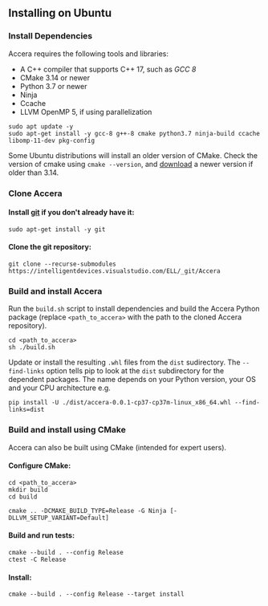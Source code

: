 [//]: # (Project: Accera)

## Installing on Ubuntu

### Install Dependencies

Accera requires the following tools and libraries:
* A C++ compiler that supports C++ 17, such as *GCC 8*
* CMake 3.14 or newer
* Python 3.7 or newer
* Ninja
* Ccache
* LLVM OpenMP 5, if using parallelization

```shell
sudo apt update -y
sudo apt-get install -y gcc-8 g++-8 cmake python3.7 ninja-build ccache libomp-11-dev pkg-config
```

Some Ubuntu distributions will install an older version of CMake. Check the version of cmake using `cmake --version`, and [download](https://cmake.org/download/) a newer version if older than 3.14.

### Clone Accera

#### Install [git](https://git-scm.com/download) if you don't already have it:

```
sudo apt-get install -y git
```

#### Clone the git repository:

```shell
git clone --recurse-submodules https://intelligentdevices.visualstudio.com/ELL/_git/Accera
```

### Build and install Accera

Run the `build.sh` script to install dependencies and build the Accera Python package (replace `<path_to_accera>` with the path to the cloned Accera repository).

```shell
cd <path_to_accera>
sh ./build.sh
```

Update or install the resulting `.whl` files from the `dist` sudirectory. The `--find-links` option tells pip to look at the `dist` subdirectory for the dependent packages. 
The name depends on your Python version, your OS and your CPU architecture e.g.
```shell
pip install -U ./dist/accera-0.0.1-cp37-cp37m-linux_x86_64.whl --find-links=dist
```

### Build and install using CMake

Accera can also be built using CMake (intended for expert users).

#### Configure CMake:

```shell
cd <path_to_accera>
mkdir build
cd build

cmake .. -DCMAKE_BUILD_TYPE=Release -G Ninja [-DLLVM_SETUP_VARIANT=Default]
```

#### Build and run tests:

```shell
cmake --build . --config Release
ctest -C Release
```

#### Install:

```shell
cmake --build . --config Release --target install
```